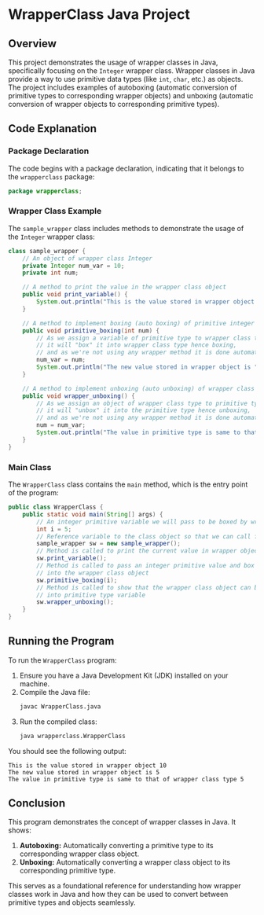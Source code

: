 # WrapperClass Java Project

## Overview

This project demonstrates the usage of wrapper classes in Java, specifically focusing on the `Integer` wrapper class. Wrapper classes in Java provide a way to use primitive data types (like `int`, `char`, etc.) as objects. The project includes examples of autoboxing (automatic conversion of primitive types to corresponding wrapper objects) and unboxing (automatic conversion of wrapper objects to corresponding primitive types).

## Code Explanation

### Package Declaration

The code begins with a package declaration, indicating that it belongs to the `wrapperclass` package:
```java
package wrapperclass;
```

### Wrapper Class Example

The `sample_wrapper` class includes methods to demonstrate the usage of the `Integer` wrapper class:
```java
class sample_wrapper {
    // An object of wrapper class Integer
    private Integer num_var = 10;
    private int num;

    // A method to print the value in the wrapper class object
    public void print_variable() {
        System.out.println("This is the value stored in wrapper object " + num_var);
    }

    // A method to implement boxing (auto boxing) of primitive integer to wrapper class Integer
    public void primitive_boxing(int num) {
        // As we assign a variable of primitive type to wrapper class type,
        // it will "box" it into wrapper class type hence boxing,
        // and as we're not using any wrapper method it is done automatically hence auto boxing.
        num_var = num;
        System.out.println("The new value stored in wrapper object is " + num_var);
    }

    // A method to implement unboxing (auto unboxing) of wrapper class Integer to integer
    public void wrapper_unboxing() {
        // As we assign an object of wrapper class type to primitive type,
        // it will "unbox" it into the primitive type hence unboxing,
        // and as we're not using any wrapper method it is done automatically hence auto unboxing.
        num = num_var;
        System.out.println("The value in primitive type is same to that of wrapper class type " + num);
    }
}
```

### Main Class

The `WrapperClass` class contains the `main` method, which is the entry point of the program:
```java
public class WrapperClass {
    public static void main(String[] args) {
        // An integer primitive variable we will pass to be boxed by wrapper.
        int i = 5;
        // Reference variable to the class object so that we can call functions.
        sample_wrapper sw = new sample_wrapper();
        // Method is called to print the current value in wrapper object
        sw.print_variable();
        // Method is called to pass an integer primitive value and box it
        // into the wrapper class object
        sw.primitive_boxing(i);
        // Method is called to show that the wrapper class object can be unboxed 
        // into primitive type variable
        sw.wrapper_unboxing();
    }
}
```

## Running the Program

To run the `WrapperClass` program:

1. Ensure you have a Java Development Kit (JDK) installed on your machine.
2. Compile the Java file:
   ```sh
   javac WrapperClass.java
   ```
3. Run the compiled class:
   ```sh
   java wrapperclass.WrapperClass
   ```

You should see the following output:
```
This is the value stored in wrapper object 10
The new value stored in wrapper object is 5
The value in primitive type is same to that of wrapper class type 5
```

## Conclusion

This program demonstrates the concept of wrapper classes in Java. It shows:

1. **Autoboxing:** Automatically converting a primitive type to its corresponding wrapper class object.
2. **Unboxing:** Automatically converting a wrapper class object to its corresponding primitive type.

This serves as a foundational reference for understanding how wrapper classes work in Java and how they can be used to convert between primitive types and objects seamlessly.